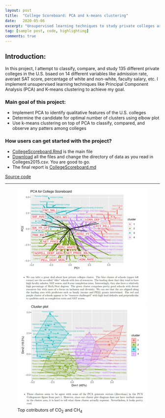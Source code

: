 ```yaml
---
layout: post
title:  "College Scoreboard: PCA and k-means clustering"
date:   2020-05-06
excerpt: "Unsupervised learning techniques to study private colleges around the U.S: R"
tag: [sample post, code, highlighting]
comments: true
---
```

   
## Introduction:

In this project, I attempt to classify, compare, and study 135 different private colleges in the U.S. bsaed on 14 different variables like admission rate, averaet SAT score, percentage of white and non-white, faculty salary, etc. I implement unsupervised learning techniques like Principal Component Analysis (PCA) and K-means clustering to achieve my goal. 

### Main goal of this project:
- Implement PCA to identify qualitative features of the U.S. colleges 
- Determine the candidate for optimal number of clusters using elbow plot
- Use k-means clustering on top of PCA to classify, compared, and observe any patters among colleges
### How users can get started with the project?
- [CollegeScoreboard.Rmd](https://github.com/gurungkshitij/collegeboard_pca_cluster/blob/master/CollegeScoreboard.Rmd) is the main file
- [Download](https://github.com/gurungkshitij/collegeboard_pca_cluster.git) all the files and change the directory of data
as you read in Colleges2015.csv. You are good to go.
- The final report is [CollegeScoreboard.md](https://github.com/gurungkshitij/collegeboard_pca_cluster/blob/master/CollegeScoreboard.md)

<a href="https://github.com/gurungkshitij/collegeboard_pca_cluster/blob/master/CollegeScoreboard.pdf" class="btn btn-success"> Source code</a>

<hr>
<figure class="half">
    <a href='/assets/img/pca.jpg'><img src='/assets/img/pca.jpg'></a>
    <a href='/assets/img/cluster_col.jpg'><img src='/assets/img/cluster_col.jpg'></a>
    <figcaption>Top cotributors of CO<sub>2</sub> and CH<sub>4</sub> </figcaption>
</figure>
        
